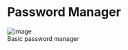 # Password Manager
 
![image](https://github.com/KrispWaffle/Password-Manager/assets/70916412/4cab5112-f895-4824-8bfc-6e55327cfcbf)
<br>
Basic password manager 
